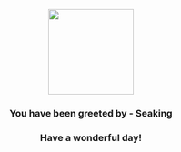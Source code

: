 <p align="center">
    <img src="https://raw.githubusercontent.com/PokeAPI/sprites/master/sprites/pokemon/119.png" width="150" height="150">
</p>
<h3 align="center">You have been greeted by - <b>Seaking</b></h3>
<h3 align="center">Have a wonderful day!</h3>
